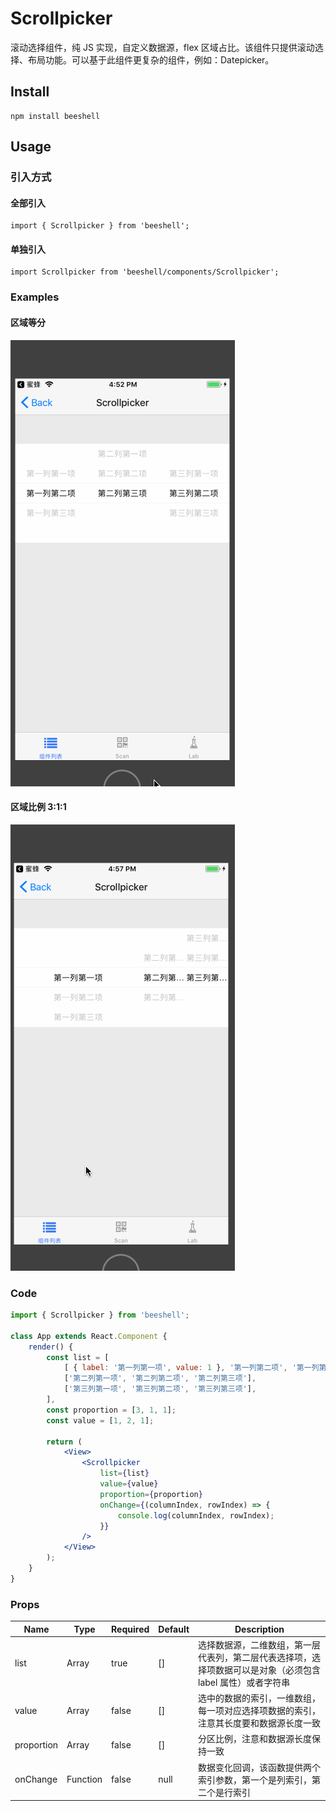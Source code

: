 # Scrollpicker

滚动选择组件，纯 JS 实现，自定义数据源，flex 区域占比。该组件只提供滚动选择、布局功能。可以基于此组件更复杂的组件，例如：Datepicker。

## Install

```
npm install beeshell 
```

## Usage

### 引入方式
#### 全部引入
```
import { Scrollpicker } from 'beeshell';
```
#### 单独引入

```
import Scrollpicker from 'beeshell/components/Scrollpicker';
```


### Examples

#### 区域等分

![image](../images/Scrollpicker/1.gif)

#### 区域比例 3:1:1

![image](../images/Scrollpicker/2.gif)


### Code

```jsx
import { Scrollpicker } from 'beeshell';

class App extends React.Component {
    render() {
        const list = [
            [ { label: '第一列第一项', value: 1 }, '第一列第二项', '第一列第三项'],
            ['第二列第一项', '第二列第二项', '第二列第三项'],
            ['第三列第一项', '第三列第二项', '第三列第三项'],
        ],
        const proportion = [3, 1, 1];
        const value = [1, 2, 1];

        return (
            <View>
                <Scrollpicker
                    list={list}
                    value={value}
                    proportion={proportion}
                    onChange={(columnIndex, rowIndex) => {
                        console.log(columnIndex, rowIndex);
                    }}
                />
            </View>
        );
    }
}


```

### Props

| Name | Type | Required | Default | Description |
| ---- | ---- | ---- | ---- | ---- |
| list | Array | true | [] | 选择数据源，二维数组，第一层代表列，第二层代表选择项，选择项数据可以是对象（必须包含 label 属性）或者字符串 |
| value | Array | false | [] | 选中的数据的索引，一维数组，每一项对应选择项数据的索引，注意其长度要和数据源长度一致 |
| proportion | Array | false | [] | 分区比例，注意和数据源长度保持一致 |
| onChange | Function | false | null | 数据变化回调，该函数提供两个索引参数，第一个是列索引，第二个是行索引 |
